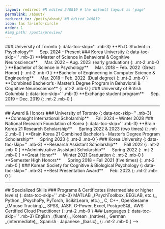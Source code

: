 ```yaml
---
layout: redirect #M edited 240819 # the default layout is 'page'
permalink: /about/
redirect_to: /posts/about/ #M edited 240819
icon: fas fa-info-circle
order: 1
#img_path: /posts/preview/
---
```


<!-- All texts: made into comment 240819
Hello, I'm Jiyoon. 

I am interested in _how people effectively process incoming sensory information through attention_.
My research aims to study its neural mechanisms using _EEG_ and _artificial neural networks_.

I'm currently studying at University of Toronto as a Ph.D. student in Psychology. 
I received my B.S. and M.S. in Psychology and a B.E. in Computer Science from Korea University. 

Email: [jy.jeong@mail.utoronto.ca](mailto:jy.jeong@mail.utoronto.ca)

<br/>
<hr/>
<br/>

Go to [Research](https://jiyoonjeong-archive.github.io/posts/Research) and [Projects](https://jiyoonjeong-archive.github.io/posts/Projects) for more information.
{: .mb-1 }
You can download my [CV](https://jiyoonjeong-archive.github.io/posts/CV) here.
{: .mb-1 }
For more contacts, click the social media logos at the bottom of the left sidebar.

Thank you for visiting my homepage.

<br/>
<hr/>
-->

<!-- M added 240726
AAAA 
{: data-toc-skip='' .mt-4 .mb-0 } // mt - AAAA의 줄 위(top) 간격, mb - AAAA의  줄 아래(bottom) 간격 
&emsp; = space 4개, &ensp; = space 2개 
-->

<!-- ## Education  M edited 240726-->
<!-- original: # Education / for size comparision: ### Education -->

<!-->
### University of Toronto
{: data-toc-skip='' .mb-3}

**Ph.D. Student in Psychology** &emsp; Sep. 2024 - Present

### Korea University	
{: data-toc-skip='' .mb-3}

**Master of Science in Behavioral & Cognitive Neuroscience** &emsp; Mar. 2022 – Aug. 2023&ensp;(early graduation)
{: .mt-2 .mb-0 }
**Bachelor of Science in Psychology** &emsp; Mar. 2018 – Feb. 2022&ensp;(Great Honor)
{: .mt-2 .mb-0 }
**Bachelor of Engineering in Computer Science & Engineering** &emsp; Mar. 2018 – Feb. 2022&ensp;(Dual degree)
{: .mt-2 .mb-0 }
**Combined Bachelor’s ∙ Master’s Degree Program in Behavioral & Cognitive Neuroscience**
{: .mt-2 .mb-0 }

### University of British Columbia	
{: data-toc-skip='' .mb-3}

**Exchange student program** &emsp; Sep. 2019 – Dec. 2019
{: .mt-2 .mb-0 }

<br/>
<hr/>

## Award & Honors

### University of Toronto
{: data-toc-skip='' .mb-3}

**Connaught International Scholarship** &emsp; Fall 2024 – Winter 2028

### National Research Foundation of Korea 
{: data-toc-skip='' .mb-3}

**Brain Korea 21 Research Scholarship** &emsp; Spring 2022 & 2023 (two times)
{: .mt-2 .mb-0 }
**Brain Korea 21 Combined Bachelor’s ∙ Master’s Degree Program Scholarship** &emsp; Spring 2023
{: .mt-2 .mb-0 }

### Korea University
{: data-toc-skip='' .mb-3}

**Research Assistant Scholarship** &emsp; Fall 2022
{: .mt-2 .mb-0 }
**Administrative Assistant Scholarship** &emsp; Spring 2022
{: .mt-2 .mb-0 }
**Great Honor** &emsp; Winter 2021 Graduation
{: .mt-2 .mb-0 }
**Semester High Honors** &emsp; Spring 2018 – Fall 2021 (five times)
{: .mt-2 .mb-0 }

### Korean Society for Cognitive & Biological Psychology
{: data-toc-skip='' .mb-3}

**Best Presentation Award** &emsp; Feb. 2023
{: .mt-2 .mb-0 }

<br/>
<hr/>

## Specialized Skills

### Programs & Certificates (intermediate or higher levels) 
{: data-toc-skip='' .mb-3}

MATLAB _(PsychToolbox, EEGLAB, etc.)_,  Python _(PsychoPy, PyTorch, ScikitLearn, etc.)_, C, C++, OpenSesame _(Mouse Tracking)_,  SPSS,  JASP, G-Power,  Excel,  PostgreSQL, AWS Certified Cloud Practitioner
{: .mt-2 .mb-0 }

### Languages
{: data-toc-skip='' .mb-3}

English _(fluent)_, Korean _(native)_, German _(intermediate)_, Spanish ∙ Japanese _(basic)_
{: .mt-2 .mb-0 }
-->